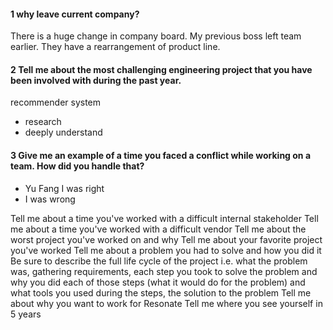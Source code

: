 #### 1 why leave current company?
There is a huge change in company board. My previous boss left team earlier. They have a rearrangement of product line.

#### 2 Tell me about the most challenging engineering project that you have been involved with during the past year.
recommender system     
* research
* deeply understand 

#### 3 Give me an example of a time you faced a conflict while working on a team. How did you handle that?
* Yu Fang I was right  
* I was wrong


Tell me about a time you've worked with a difficult internal stakeholder 
Tell me about a time you've worked with a difficult vendor
Tell me about the worst project you've worked on and why 
Tell me about your favorite project you've worked
Tell me about a problem you had to solve and how you did it
Be sure to describe the full life cycle of the project i.e. what the problem was, gathering requirements, each step  you took to solve the problem and why you did each of those steps (what it would do for the problem) and what tools you used during the steps, the solution to the problem
Tell me about why you want to work for Resonate
Tell me where you see yourself in 5 years

